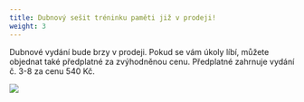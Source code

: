 ```yaml
---
title: Dubnový sešit tréninku paměti již v prodeji!
weight: 3
---
```

Dubnové vydání bude brzy v prodeji. Pokud se vám úkoly líbí,  můžete objednat také předplatné za zvýhodněnou cenu. Předplatné zahrnuje vydání č. 3-8 za cenu 540 Kč.

![](/images/uploads/duben_pamet.jpg)